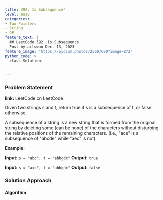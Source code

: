 ```yaml
---
title: 392. Is Subsequence*
level: easy
categories:
- Two Pointers
- String
- DP
feature_text: |
  ## LeetCode 392. Is Subsequence
  Post by ailswan Dec. 13, 2023
feature_image: "https://picsum.photos/2560/600?image=872"
python_code: >
  class Solution:
      
         
---
```


### Problem Statement
**link:**
[LeetCode.cn](https://leetcode.cn/problems/is-subsequence/)
[LeetCode](https://leetcode.com/problems/is-subsequence/)

Given two strings s and t, return true if s is a subsequence of t, or false otherwise.

A subsequence of a string is a new string that is formed from the original string by deleting some (can be none) of the characters without disturbing the relative positions of the remaining characters. (i.e., "ace" is a subsequence of "abcde" while "aec" is not).
 
**Example:**

**Input:** `s = "abc", t = "ahbgdc"`
**Output:** `true`
 
**Input:** `s = "axc", t = "ahbgdc"`
**Output:** `false`

### Solution Approach
 

#### Algorithm
 